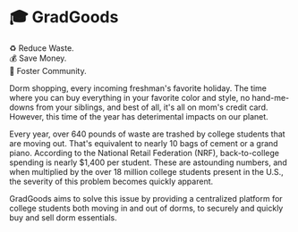 # 🎓 GradGoods 

♻️  Reduce Waste. <br/>
💰 Save Money. <br/>
👥 Foster Community. <br/>

Dorm shopping, every incoming freshman's favorite holiday. The time where you can buy everything in your favorite color and style, no hand-me-downs from your siblings, and best of all, it's all on mom's credit card. However, this time of the year has deterimental impacts on our planet.

Every year, over 640 pounds of waste are trashed by college students that are moving out. That's equivalent to nearly 10 bags of cement or a grand piano. According to the National Retail Federation (NRF), back-to-college spending is nearly $1,400 per student. These are astounding numbers, and when multiplied by the over 18 million college students present in the U.S., the severity of this problem becomes quickly apparent. 

GradGoods aims to solve this issue by providing a centralized platform for college students both moving in and out of dorms, to securely and quickly buy and sell dorm essentials.

